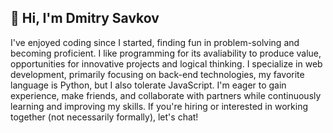 ## 👋 Hi, I'm Dmitry Savkov 

I've enjoyed coding since I started, finding fun in problem-solving and becoming proficient. I like programming for its avaliability to produce value, opportunities for innovative projects and logical thinking. I specialize in web development, primarily focusing on back-end technologies, my favorite language is Python, but I also tolerate JavaScript. I'm eager to gain experience, make friends, and collaborate with partners while continuously learning and improving my skills. If you're hiring or interested in working together (not necessarily formally), let's chat!
